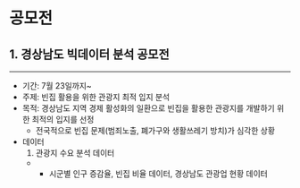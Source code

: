 
**공모전**
==========================
## 1. 경상남도 빅데이터 분석 공모전
--------------------------
 * 기간: 7월 23일까지~
 * 주제: 빈집 활용을 위한 관광지 최적 입지 분석
 * 목적: 경상남도 지역 경제 활성화의 일환으로 빈집을 활용한 관광지를 개발하기 위한 최적의 입지를 선정
   - 전국적으로 빈집 문제(범죄노출, 폐가구와 생활쓰레기 방치)가 심각한 상황
 * 데이터
   1. 관광지 수요 분석 데이터
     - -	시군별 인구 증감율, 빈집 비율 데이터, 경상남도 관광업 현황 데이터
